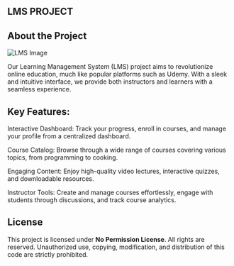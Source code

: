 ## LMS PROJECT

## About the Project

![LMS Image](https://github.com/whatDeepak/lms-project/blob/dev-branch-current/public/Preview.png)



Our Learning Management System (LMS) project aims to revolutionize online education, much like popular platforms such as Udemy. With a sleek and intuitive interface, we provide both instructors and learners with a seamless experience.


## Key Features:
Interactive Dashboard: Track your progress, enroll in courses, and manage your profile from a centralized dashboard.

Course Catalog: Browse through a wide range of courses covering various topics, from programming to cooking.

Engaging Content: Enjoy high-quality video lectures, interactive quizzes, and downloadable resources.

Instructor Tools: Create and manage courses effortlessly, engage with students through discussions, and track course analytics.

## License

This project is licensed under **No Permission License**. All rights are reserved. Unauthorized use, copying, modification, and distribution of this code are strictly prohibited.

